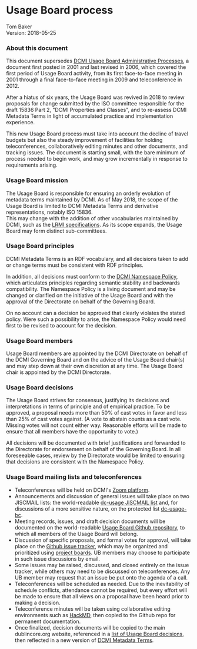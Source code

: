 # Usage Board process

Tom Baker  
Version: 2018-05-25  

### About this document

This document supersedes [DCMI Usage Board Administrative
Processes](http://dublincore.org/usage/documents/2006/02/13/process/), a
document first posted in 2001 and last revised in 2006, which covered the first
period of Usage Board activity, from its first face-to-face meeting in 2001
through a final face-to-face meeting in 2009 and teleconference in 2012.

After a hiatus of six years, the Usage Board was revived in 2018 to review
proposals for change submitted by the ISO committee responsible for the draft
15836 Part 2, "DCMI Properties and Classes", and to re-assess DCMI Metadata
Terms in light of accumulated practice and implementation experience.  

This new Usage Board process must take into account the decline of travel
budgets but also the steady improvement of facilities for holding
teleconferences, collaboratively editing minutes and other documents, and
tracking issues.  The document is starting small, with the bare minimum of 
process needed to begin work, and may grow incrementally in response to 
requirements arising.

### Usage Board mission

The Usage Board is responsible for ensuring an orderly evolution of metadata
terms maintained by DCMI.  As of May 2018, the scope of the Usage Board is
limited to DCMI Metadata Terms and derivative representations, notably ISO 15836.  
This may change with the addition of other vocabularies maintained by
DCMI, such as the [LRMI
specifications](http://lrmi.dublincore.org/specifications). As its scope
expands, the Usage Board may form distinct sub-committees.

### Usage Board principles

DCMI Metadata Terms is an RDF vocabulary, and all decisions taken to add or
change terms must be consistent with RDF principles.  

In addition, all decisions must conform to the [DCMI Namespace
Policy](http://dublincore.org/documents/dcmi-namespace), which articulates
principles regarding semantic stability and backwards compatibility.
The Namespace Policy is a living document and may be changed or clarified 
on the initiative of the Usage Board and with the approval of the Directorate 
on behalf of the Governing Board.  

On no account can a decision be approved that clearly violates the stated
policy.  Were such a possibility to arise, the Namespace Policy would need
first to be revised to account for the decision.

### Usage Board members

Usage Board members are appointed by the DCMI Directorate on behalf of the DCMI
Governing Board and on the advice of the Usage Board chair(s) and may step down at 
their own discretion at any time.  The Usage Board chair is appointed by the DCMI 
Directorate.

### Usage Board decisions

The Usage Board strives for consensus, justifying its decisions and
interpretations in terms of principle and of empirical practice. To be
approved, a proposal needs more than 50% of cast votes in favor and less than
25% of cast votes against.  (A vote to abstain counts as a cast vote.  Missing
votes will not count either way.  Reasonable efforts will be made to ensure that 
all members have the opportunity to vote.)

All decisions will be documented with brief justifications and forwarded to the
Directorate for endorsement on behalf of the Governing Board.  In all
foreseeable cases, review by the Directorate would be limited to ensuring that
decisions are consistent with the Namespace Policy.

### Usage Board mailing lists and teleconferences

* Teleconferences will be held on DCMI's [Zoom platform](https://zoom.us/).
* Announcements and discussion of general issues will take place on two
  JISCMAIL lists: the world-readable [dc-usage JISCMAIL
  list](http://www.jiscmail.ac.uk/lists/dc-usage.html) and, for discussions of
  a more sensitive nature, on the protected list
  [dc-usage-bc](http://www.jiscmail.ac.uk/lists/dc-usage-bc.html).
* Meeting records, issues, and draft decision documents will be documented on
  the world-readable [Usage Board Github
  repository](https://github.com/dcmi/usage), to which all members of the Usage
  Board will belong.
* Discussion of specific proposals, and formal votes for approval, will take
  place on the [Github issue tracker](https://github.com/dcmi/usage/issues),
  which may be organized and prioritized using [project
  boards](https://help.github.com/articles/about-project-boards/).  UB members
  may choose to participate in such issue discussions by email.
* Some issues may be raised, discussed, and closed entirely on the issue
  tracker, while others may need to be discussed on teleconferences.  Any UB
  member may request that an issue be put onto the agenda of a call.
* Teleconferences will be scheduled as needed.  Due to the inevitability of
  schedule conflicts, attendance cannot be required, but every effort will be
  made to ensure that all views on a proposal have been heard prior to making a
  decision.
* Teleconference minutes will be taken using collaborative editing
  environments such as [HackMD](http://hackmd.io), then copied to the Github
  repo for permanent documentation.
* Once finalized, decision documents will be copied to the main dublincore.org
  website, referenced in a [list of Usage Board
  decisions](http://dublincore.org/usage/decisions), then reflected in a new
  version of [DCMI Metadata
  Terms](http://dublincore.org/documents/dcmi-terms/).

